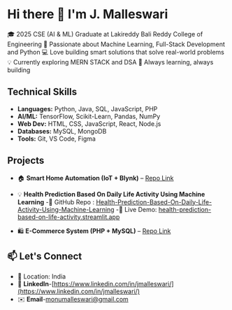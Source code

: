 # Hi there 👋 I'm J. Malleswari

<!--
**JonnadulaMalleswari/JonnadulaMalleswari** is a ✨ _special_ ✨ repository because its `README.md` (this file) appears on your GitHub profile. -->

🎓 2025 CSE (AI & ML) Graduate at Lakireddy Bali Reddy College of Engineering 
🌟 Passionate about Machine Learning, Full-Stack Development and Python
💻 Love building smart solutions that solve real-world problems 
💡 Currently exploring MERN STACK and DSA
🚀 Always learning, always building

##  Technical Skills 
- **Languages:** Python, Java, SQL, JavaScript, PHP  
- **AI/ML:** TensorFlow, Scikit-Learn, Pandas, NumPy  
- **Web Dev:** HTML, CSS, JavaScript, React, Node.js 
- **Databases:** MySQL, MongoDB  
- **Tools:** Git, VS Code, Figma

## Projects
- 🏠 **Smart Home Automation (IoT + Blynk)** – [Repo Link](#)
- 💡 **Health Prediction Based On Daily Life Activity Using Machine Learning**
-📂 GitHub Repo : [Health-Prediction-Based-On-Daily-Life-Activity-Using-Machine-Learning](https://github.com/JonnadulaMalleswari/Health-Prediction-Based-On-Daily-Life-Activity-Using-Machine-Learning) 
-🔗 Live Demo: [health-prediction-based-on-life-activity.streamlit.app](https://health-prediction-based-on-life-activity-using-machine-learning.streamlit.app)

- 🛍️ **E-Commerce System (PHP + MySQL)** – [Repo Link](#)

## 📫 Let's Connect

- 📍 Location: India  
- 🔗 **LinkedIn**-[https://www.linkedin.com/in/jmalleswari/](https://www.linkedin.com/in/jmalleswari/)
- ✉️ **Email**-[monumalleswari@gmail.com](mailto:monumalleswari@gmail.com) 

  
